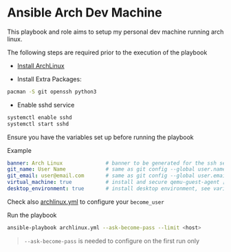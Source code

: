 # Ansible Arch Dev Machine

This playbook and role aims to setup my personal dev machine running arch linux.

The following steps are required prior to the execution of the playbook

- [Install ArchLinux](https://wiki.archlinux.org/title/Installation_guide)

- Install Extra Packages:

```bash
pacman -S git openssh python3
```

- Enable sshd service

```bash
systemctl enable sshd
systemctl start sshd
```

Ensure you have the variables set up before running the playbook

Example

```yaml
banner: Arch Linux              # banner to be generated for the ssh session, defaults to hostname
git_name: User Name             # same as git config --global user.name
git_email: user@email.com       # same as git config --global user.email
virtual_machine: true           # install and secure qemu-guest-agent [true/false]
desktop_environment: true       # install desktop environment, see variables for desktop_packages [true/false]
```

Check also [archlinux.yml](archlinux.yml) to configure your `become_user`

Run the playbook

```bash
ansible-playbook archlinux.yml --ask-become-pass --limit <host>
```

> `--ask-become-pass` is needed to configure on the first run only
